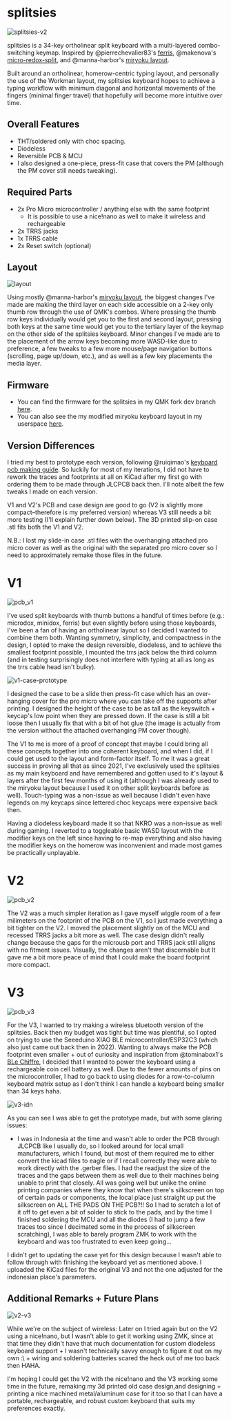 # splitsies
![splitsies-v2](splitsies_v2/docs/splitsies-v2.jpg)

splitsies is a 34-key ortholinear split keyboard with a multi-layered combo-switching keymap. Inspired by @pierrechevalier83's [ferris](https://github.com/pierrechevalier83/ferris), @makenova's [micro-redox-split](https://github.com/makenova/micro_redox/tree/main/micro_redox_split), and @manna-harbor's [miryoku layout](https://github.com/manna-harbour/miryoku/). 

Built around an ortholinear, homerow-centric typing layout, and personally the use of the Workman layout, my splitsies keyboard hopes to achieve a typing workflow with minimum diagonal and horizontal movements of the fingers (minimal finger travel) that hopefully will become more intuitive over time. 

## Overall Features
- THT/soldered only with choc spacing.
- Diodeless
- Reversible PCB & MCU
- I also designed a one-piece, press-fit case that covers the PM (although the PM cover still needs tweaking).

## Required Parts
- 2x Pro Micro microcontroller / anything else with the same footprint
  - It is possible to use a nice!nano as well to make it wireless and rechargeable
- 2x TRRS jacks
- 1x TRRS cable
- 2x Reset switch (optional)

## Layout
![layout](layout.png)

Using mostly @manna-harbor's [miryoku layout](https://github.com/manna-harbour/miryoku/), the biggest changes I've made are making the third layer on each side accessible on a 2-key only thumb row through the use of QMK's combos. Where pressing the thumb row keys individually would get you to the first and second layout, pressing both keys at the same time would get you to the tertiary layer of the keymap on the other side of the splitsies keyboard. Minor changes I've made are to the placement of the arrow keys becoming more WASD-like due to preference, a few tweaks to a few more mouse/page navigation buttons (scrolling, page up/down, etc.), and as well as a few key placements the media layer.

## Firmware
- You can find the firmware for the splitsies in my QMK fork dev branch [here](https://github.com/spikeydee/qmk_firmware/tree/spikeydee_dev/keyboards/splitsies/).
- You can also see the my modified miryoku keyboard layout in my userspace [here](https://github.com/spikeydee/qmk_firmware/tree/spikeydee_dev/users/spikeydee).

## Version Differences
I tried my best to prototype each version, following @ruiqimao's [keyboard pcb making guide](https://github.com/ruiqimao/keyboard-pcb-guide). So luckily for most of my iterations, I did not have to rework the traces and footprints at all on KiCad after my first go with ordering them to be made through JLCPCB back then. I'll note albeit the few tweaks I made on each version.

V1 and V2's PCB and case design are good to go (V2 is slightly more compact–therefore is my preferred version) whereas V3 still needs a bit more testing (I'll explain further down below). The 3D printed slip-on case .stl fits both the V1 and V2. 

N.B.: I lost my slide-in case .stl files with the overhanging attached pro micro cover as well as the original with the separated pro micro cover so I need to approximately remake those files in the future.

# V1
![pcb_v1](splitsies_v1/docs/pcb_v1.png)

I've used split keyboards with thumb buttons a handful of times before (e.g.: microdox, minidox, ferris) but even slightly before using those keyboards, I've been a fan of having an ortholinear layout so I decided I wanted to combine them both. Wanting symmetry, simplicity, and compactness in the design, I opted to make the design reversible, diodeless, and to achieve the smallest footprint possible, I mounted the trrs jack below the third column (and in testing surprisingly does not interfere with typing at all as long as the trrs cable head isn't bulky).

![v1-case-prototype](splitsies_v1/docs/v1-case-prototype.jpg)

I designed the case to be a slide then press-fit case which has an over-hanging cover for the pro micro where you can take off the supports after printing. I designed the height of the case to be as tall as the keyswitch + keycap's low point when they are pressed down. If the case is still a bit loose then I usually fix that with a bit of hot glue (the image is actually from the version without the attached overhanging PM cover though).

The V1 to me is more of a proof of concept that maybe I could bring all these concepts together into one coherent keyboard, and when I did, if I could get used to the layout and form-factor itself. To me it was a great success in proving all that as since 2021, I've exclusively used the splitsies as my main keyboard and have remembered and gotten used to it's layout & layers after the first few months of using it (although I was already used to the miryoku layout because I used it on other split keyboards before as well). Touch-typing was a non-issue as well because I didn't even have legends on my keycaps since lettered choc keycaps were expensive back then. 

Having a diodeless keyboard made it so that NKRO was a non-issue as well during gaming. I reverted to a toggleable basic WASD layout with the modifier keys on the left since having to re-map everything and also having the modifier keys on the homerow was inconvenient and made most games be practically unplayable.

# V2
![pcb_v2](splitsies_v2/docs/pcb_v2.png)

The V2 was a much simpler iteration as I gave myself wiggle room of a few milimeters on the footprint of the PCB on the V1, so I just made everything a bit tighter on the V2. I moved the placement slightly on of the MCU and recessed TRRS jacks a bit more as well. The case design didn't really change because the gaps for the microusb port and TRRS jack still aligns with no fitment issues. Visually, the changes aren't that discernable but It gave me a bit more peace of mind that I could make the board footprint more compact.

# V3
![pcb_v3](splitsies_v3/docs/pcb_v3.png)

For the V3, I wanted to try making a wireless bluetooth version of the splitsies. Back then my budget was tight but time was plentiful, so I opted on trying to use the Seeeduino XIAO BLE microcontroller/ESP32C3 (which also just came out back then in 2022). Wanting to always make the PCB footprint even smaller + out of curiosity and inspiration from @tominabox1's [BLe Chiffre](https://geekhack.org/index.php?topic=111207.0), I decided that I wanted to power the keyboard using a rechargeable coin cell battery as well. Due to the fewer amounts of pins on the microcontroller, I had to go back to using diodes for a row-to-column keyboard matrix setup as I don't think I can handle a keyboard being smaller than 34 keys haha.

![v3-idn](splitsies_v3/docs/v3-idn.JPEG)

As you can see I was able to get the prototype made, but with some glaring issues: 
- I was in Indonesia at the time and wasn't able to order the PCB through JLCPCB like I usually do, so I looked around for local small manufacturers, which I found, but most of them required me to either convert the kicad files to eagle or if I recall correctly they were able to work directly with the .gerber files. I had the readjust the size of the traces and the gaps between them as well due to their machines being unable to print that closely. All was going well but unlike the online printing companies where they know that when there's silkscreen on top of certain pads or components, the local place just straight up put the silkscreen on ALL THE PADS ON THE PCB?!! So I had to scratch a lot of it off to get even a bit of solder to stick to the pads, and by the time I finished soldering the MCU and all the diodes (I had to jump a few traces too since I decimated some in the process of silkscreen scratching), I was able to barely program ZMK to work with the keyboard and was too frustrated to even keep going...

I didn't get to updating the case yet for this design because I wasn't able to follow through with finishing the keyboard yet as mentioned above. I uploaded the KiCad files for the original V3 and not the one adjusted for the indonesian place's parameters.

## Additional Remarks + Future Plans
![v2-v3](splitsies_v3/docs/v2-v3.JPEG)

While we're on the subject of wireless: Later on I tried again but on the V2 using a nice!nano, but I wasn't able to get it working using ZMK, since at that time they didn't have that much documentation for custom diodeless keyboard support + I wasn't technically savvy enough to figure it out on my own :\ + wiring and soldering batteries scared the heck out of me too back then HAHA.

I'm hoping I could get the V2 with the nice!nano and the V3 working some time in the future, remaking my 3d printed old case design,and designing + printing a nice machined metal/aluminum case for it too so that I can have a portable, rechargeable, and robust custom keyboard that suits my preferences exactly.
